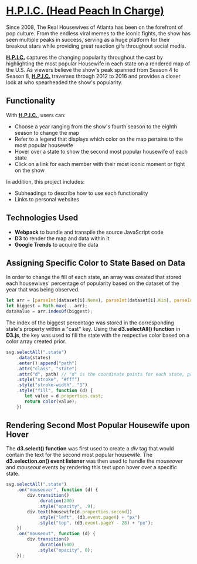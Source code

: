 # [H.P.I.C. (Head Peach In Charge)](https://justinneyugn.github.io/HPIC/)

Since 2008, The Real Housewives of Atlanta has been on the forefront of pop culture. 
From the endless viral memes to the iconic fights, the show has seen multiple peaks in success, serving as a huge 
platform for their breakout stars while providing great reaction gifs throughout social media.

**[H.P.I.C.](https://justinneyugn.github.io/HPIC/)** captures the changing popularity throughout the cast by highlighting the most popular Housewife in each state on a rendered map of the U.S. 
As viewers believe the show's peak spanned from Season 4 to Season 8, **[H.P.I.C.](https://justinneyugn.github.io/HPIC/)** traverses through 2012 to 2016 and provides
a closer look at who spearheaded the show's popularity.



## Functionality 

With **[H.P.I.C.](https://justinneyugn.github.io/HPIC/)**, users can:

* Choose a year ranging from the show's fourth season to the eighth season to change the map
* Refer to a legend that displays which color on the map pertains to the most popular housewife
* Hover over a state to show the second most popular housewife of each state
* Click on a link for each member with their most iconic moment or fight on the show

In addition, this project includes:

* Subheadings to describe how to use each functionality
* Links to personal websites


## Technologies Used

* **Webpack** to bundle and transpile the source JavaScript code
* **D3** to render the map and data within it
* **Google Trends** to acquire the data

## Assigning Specific Color to State Based on Data

In order to change the fill of each state, an array was created that stored each housewives' percentage of popularity based on the dataset of the year that was being observed.
```javascript
let arr = [parseInt(dataset[i].Nene), parseInt(dataset[i].Kim), parseInt(dataset[i].Kandi), parseInt(dataset[i].Porsha), parseInt(dataset[i].Kenya)]
let biggest = Math.max(...arr);
dataValue = arr.indexOf(biggest);
```
The index of the biggest percentage was stored in the corresponding state's property within a "cast" key. Using the **d3.selectAll() function** in **D3.js**, the key was used to fill the state with the respective color based on a color array created prior.
```javascript
svg.selectAll(".state")
    .data(states)
    .enter().append("path")
    .attr("class", "state")
    .attr("d", path) // "d" is the coordinate points for each state, path draws it
    .style("stroke", "#fff")
    .style("stroke-width", "1")
    .style("fill", function (d) {
       let value = d.properties.cast;
       return color(value);
    })
```

## Rendering Second Most Popular Housewife upon Hover
The **d3.select() function** was first used to create a *div* tag that would contain the text for the second most popular housewife. The **d3.selection.on() event listener** was then used to handle the *mouseover* and *mouseout* events by rendering this text upon hover over a specific state.
```javascript
svg.selectAll(".state")
    .on("mouseover", function (d) {
        div.transition()
            .duration(200)
            .style("opacity", .9);
        div.text(housewife[d.properties.second])
            .style("left", (d3.event.pageX) + "px")
            .style("top", (d3.event.pageY - 28) + "px");
    })
    .on("mouseout", function (d) {
        div.transition()
            .duration(500)
            .style("opacity", 0);
    });
```

